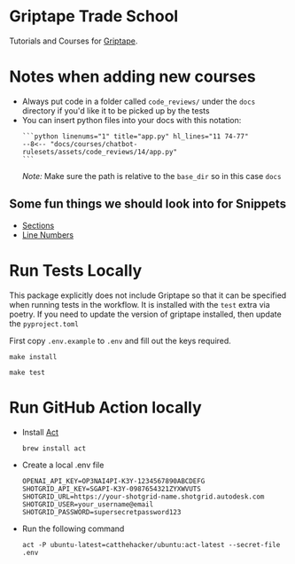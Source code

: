 # Griptape Trade School
Tutorials and Courses for [Griptape](https://github.com/griptape-ai/griptape).

# Notes when adding new courses
- Always put code in a folder called `code_reviews/` under the `docs` directory if you'd like it to be picked up by the tests
- You can insert python files into your docs with this notation:
    ````
    ```python linenums="1" title="app.py" hl_lines="11 74-77"
    --8<-- "docs/courses/chatbot-rulesets/assets/code_reviews/14/app.py"
    ```
    ````
    *Note:* Make sure the path is relative to the `base_dir` so in this case `docs`

## Some fun things we should look into for Snippets
- [Sections](https://github.com/squidfunk/mkdocs-material/discussions/4373)
- [Line Numbers](https://facelessuser.github.io/pymdown-extensions/extensions/snippets/#snippet-lines)


# Run Tests Locally

This package explicitly does not include Griptape so that it can be specified when running tests in the workflow. It is installed with the `test` extra via poetry. If you need to update the version of griptape installed, then update the `pyproject.toml`

First copy `.env.example` to `.env` and fill out the keys required.

```
make install
```

```
make test
```

# Run GitHub Action locally

- Install [Act](https://github.com/nektos/act)
    ```
    brew install act
    ```
- Create a local .env file
    ```
    OPENAI_API_KEY=OP3NAI4PI-K3Y-1234567890ABCDEFG
    SHOTGRID_API_KEY=SGAPI-K3Y-0987654321ZYXWVUTS
    SHOTGRID_URL=https://your-shotgrid-name.shotgrid.autodesk.com
    SHOTGRID_USER=your_username@email
    SHOTGRID_PASSWORD=supersecretpassword123
    ```
- Run the following command
    ```
    act -P ubuntu-latest=catthehacker/ubuntu:act-latest --secret-file .env
    ```
